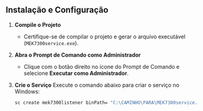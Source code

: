 ## Instalação e Configuração

1. **Compile o Projeto**
   - Certifique-se de compilar o projeto e gerar o arquivo executável (`MEK7300service.exe`).

2. **Abra o Prompt de Comando como Administrador**
   - Clique com o botão direito no ícone do Prompt de Comando e selecione **Executar como Administrador**.

3. **Crie o Serviço**
   Execute o comando abaixo para criar o serviço no Windows:
   ```cmd
   sc create mek7300listener binPath= "C:\CAMINHO\PARA\MEK7300service.exe"
```
